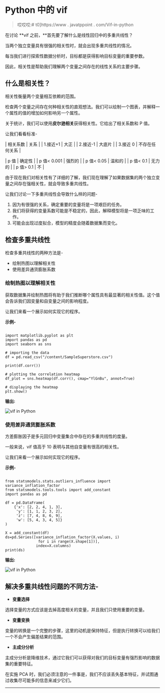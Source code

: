 # Python 中的 vif

> 哎哎哎:# t0]https://www . javatppoint . com/Vif-in-python

在讨论 **vif 之前，**首先要了解什么是线性回归中的多重共线性？

当两个独立变量具有很强的相关性时，就会出现多重共线性的情况。

每当我们进行探索性数据分析时，目标都是获得影响目标变量的重要参数。

因此，相关性是帮助我们理解两个变量之间存在的线性关系的主要步骤。

## 什么是相关性？

相关性衡量两个变量相互依赖的范围。

检查两个变量之间存在何种相关性的直观想法。我们可以绘制一个图表，并解释一个属性的值的增加如何影响另一个属性。

关于统计，我们可以使用**皮尔逊相关**获得相关性。它给出了相关系数和 P 值。

让我们看看标准-

| 相关系数 | 关系 |
| 1.接近+1 | 大正 |
| 2.接近-1 | 大底片 |
| 3.接近 0 | 不存在任何关系 |

| p 值 | 确定性 |
| p 值< 0.001 | 强烈的 |
| p 值< 0.05 | 温和的 |
| p 值< 0.1 | 无力的 |
| p 值> 0.1 | 不 |

由于现在我们对相关性有了详细的了解，我们现在理解了如果数据集的两个独立变量之间存在强相关性，就会导致多重共线性。

让我们讨论一下多重共线性会导致什么样的问题-

1.  因为有很强的关系，确定重要的变量将是一项艰巨的任务。
2.  我们将获得的变量系数可能是不稳定的，因此，解释模型将是一项乏味的工作。
3.  可能会出现过度拟合，模型的精度会随着数据集而变化。

## 检查多重共线性

检查多重共线性的两种方法是-

*   绘制热图以理解相关性
*   使用差异通货膨胀系数

### 绘制热图以理解相关性

获取数据集并绘制热图将有助于我们推断哪个属性具有最显著的相关性值。这个值会告诉我们因变量和自变量之间的影响程度。

让我们来看一个展示如何实现它的程序。

**示例-**

```

import matplotlib.pyplot as plt
import pandas as pd
import seaborn as sns

# importing the data
df = pd.read_csv("/content/SampleSuperstore.csv")

print(df.corr())

# plotting the correlation heatmap
df_plot = sns.heatmap(df.corr(), cmap="YlGnBu", annot=True)

# displaying the heatmap
plt.show()

```

**输出:**

![vif in Python](img/9d50d8ad4bb2b503bd8a8a2ef542adf1.png)

### 使用差异通货膨胀系数

方差膨胀因子是多元回归中变量集合中存在的多重共线性的度量。

一般来说，vif 值高于 10 表明与其他自变量有很高的相关性。

让我们来看一个展示如何实现它的程序。

**示例-**

```

from statsmodels.stats.outliers_influence import variance_inflation_factor
from statsmodels.tools.tools import add_constant
import pandas as pd

df = pd.DataFrame(
    {'x': [2, 2, 4, 1, 3],
     'y': [1, 1, 2, 3, 2],
     'z': [7, 4, 8, 6, 9],
     'w': [5, 4, 3, 4, 5]}
)

X = add_constant(df)
ds=pd.Series([variance_inflation_factor(X.values, i) 
               for i in range(X.shape[1])], 
              index=X.columns)
print(ds)

```

**输出:**

![vif in Python](img/dc57ee57efc9579f1b2a260c508c777b.png)

## 解决多重共线性问题的不同方法-

*   **变量选择**

选择变量的方式应该是去掉高度相关的变量，并且我们只使用重要的变量。

*   **变量变换**

变量的转换是一个完整的步骤，这里的动机是保持特征，但是执行转换可以给我们一个不会产生偏差结果的范围。

*   **主成分分析**

主成分分析是降维技术，通过它我们可以获得对我们的目标变量有强烈影响的数据集的重要特征。

在实施 PCA 时，我们必须注意的一件事是，我们不应该丢失基本特征，并试图通过收集尽可能多的信息来减少它们。

* * *